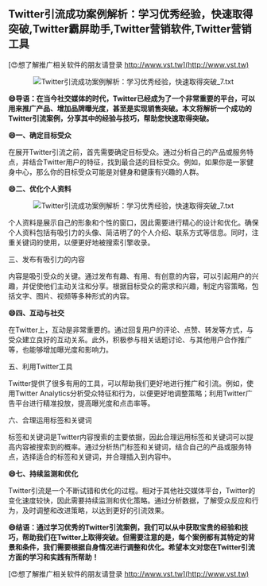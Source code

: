 ## **Twitter引流成功案例解析：学习优秀经验，快速取得突破,Twitter霸屏助手,Twitter营销软件,Twitter营销工具**

[😍想了解推广相关软件的朋友请登录 http://www.vst.tw](http://www.vst.tw)

 <center><img src="https://vst.tw/MP4/tuiguang/png/1.png" alt="Twitter引流成功案例解析：学习优秀经验，快速取得突破_7.txt"></center>

**😄导语：在当今社交媒体的时代，Twitter已经成为了一个非常重要的平台，可以用来推广产品、增加品牌曝光度，甚至是实现销售突破。本文将解析一个成功的Twitter引流案例，分享其中的经验与技巧，帮助您快速取得突破。**

**😄一、确定目标受众**

在展开Twitter引流之前，首先需要确定目标受众。通过分析自己的产品或服务特点，并结合Twitter用户的特征，找到最合适的目标受众。例如，如果你是一家健身中心，那么你的目标受众可能是对健身和健康有兴趣的人群。

**😄二、优化个人资料**

 <center><img src="https://vst.tw/MP4/tuiguang/png/3.png" alt="Twitter引流成功案例解析：学习优秀经验，快速取得突破_7.txt"></center>

个人资料是展示自己的形象和个性的窗口，因此需要进行精心的设计和优化。确保个人资料包括有吸引力的头像、简洁明了的个人介绍、联系方式等信息。同时，注重关键词的使用，以便更好地被搜索引擎收录。

三、发布有吸引力的内容

内容是吸引受众的关键。通过发布有趣、有用、有创意的内容，可以引起用户的兴趣，并促使他们主动关注和分享。根据目标受众的需求和兴趣，制定内容策略，包括文字、图片、视频等多种形式的内容。

**😄四、互动与社交**

在Twitter上，互动是非常重要的。通过回复用户的评论、点赞、转发等方式，与受众建立良好的互动关系。此外，积极参与相关话题讨论、与其他用户合作推广等，也能够增加曝光度和影响力。

五、利用Twitter工具

Twitter提供了很多有用的工具，可以帮助我们更好地进行推广和引流。例如，使用Twitter Analytics分析受众特征和行为，以便更好地调整策略；利用Twitter广告平台进行精准投放，提高曝光度和点击率等。

六、合理运用标签和关键词

标签和关键词是Twitter内容搜索的主要依据，因此合理运用标签和关键词可以提高内容被搜索到的概率。通过分析热门标签和关键词，结合自己的产品或服务特点，选择适合的标签和关键词，并合理插入到内容中。

**😄七、持续监测和优化**

Twitter引流是一个不断试错和优化的过程。相对于其他社交媒体平台，Twitter的变化速度较快，因此需要持续监测和优化策略。通过分析数据，了解受众反应和行为，及时调整和改进策略，以达到更好的引流效果。

**😄结语：通过学习优秀的Twitter引流案例，我们可以从中获取宝贵的经验和技巧，帮助我们在Twitter上取得突破。但需要注意的是，每个案例都有其特定的背景和条件，我们需要根据自身情况进行调整和优化。希望本文对您在Twitter引流方面的学习和实践有所帮助！**

[😍想了解推广相关软件的朋友请登录 http://www.vst.tw](http://www.vst.tw)



